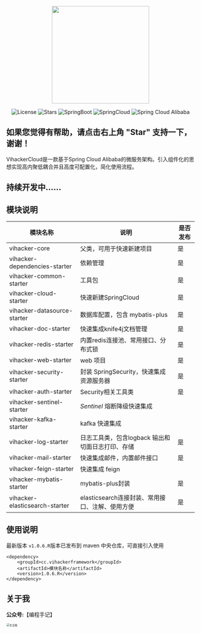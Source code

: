 <p align="center">
  <img src="http://oss.vihacker.top/image/ViHackerlogo-1.png" width="260">
</p>
<p align="center">
  <img src='https://img.shields.io/github/license/wiltonicp/vihacker-cloud' alt='License'/>
  <img src="https://img.shields.io/github/stars/wiltonicp/vihacker-cloud" alt="Stars"/>
  <img src="https://img.shields.io/badge/Spring%20Boot-2.5.1-green" alt="SpringBoot"/>
  <img src="https://img.shields.io/badge/Spring%20Cloud-2020.0.3-blue" alt="SpringCloud"/>
  <img src="https://img.shields.io/badge/Spring%20Cloud%20Alibaba-2021.1-brightgreen" alt="Spring Cloud Alibaba"/>
</p>

## 如果您觉得有帮助，请点击右上角 "Star" 支持一下，谢谢！

VihackerCloud是一款基于Spring Cloud Alibaba的微服务架构。引入组件化的思想实现高内聚低耦合并且高度可配置化，简化使用流程。

## 持续开发中......



## 模块说明

| 模块名称                       | 说明                                             | 是否发布 |
| ------------------------------ | ------------------------------------------------ | -------- |
| vihacker-core                  | 父类，可用于快速新建项目                         | 是       |
| vihacker-dependencies-starter  | 依赖管理                                         | 是       |
| vihacker-common-starter        | 工具包                                           | 是       |
| vihacker-cloud-starter         | 快速新建SpringCloud                              | 是       |
| vihacker-datasource-starter    | 数据库配置，包含 mybatis-plus                    | 是       |
| vihacker-doc-starter           | 快速集成knife4j文档管理                          | 是       |
| vihacker-redis-starter         | 内置redis连接池、常用接口、分布式锁              | 是       |
| vihacker-web-starter           | web 项目                                         | 是       |
| vihacker-security-starter      | 封装 SpringSecurity，快速集成资源服务器          | 是       |
| vihacker-auth-starter          | Security相关工具类                               | 是       |
| vihacker-sentinel-starter      | *Sentinel* 熔断降级快速集成                      |          |
| vihacker-kafka-starter         | kafka 快速集成                                   |          |
| vihacker-log-starter           | 日志工具类，包含logback 输出和切面日志打印、存储 | 是       |
| vihacker-mail-starter          | 快速集成邮件，内置邮件接口                       | 是       |
| vihacker-feign-starter         | 快速集成 feign                                   |          |
| vihacker-mybatis-starter       | mybatis-plus封装                                 | 是       |
| vihacker-elasticsearch-starter | elasticsearch连接封装、常用接口、注解、使用方便  | 是       |

## 使用说明

最新版本 `v1.0.6.R`版本已发布到 maven 中央仓库，可直接引入使用

```pom
<dependency>
    <groupId>cc.vihackerframework</groupId>
    <artifactId>模块名称</artifactId>
    <version>1.0.6.R</version>
</dependency>
```


## 关于我

**公众号:**【编程手记】

<img src="http://oss.vihacker.top/image/%E5%85%B3%E6%B3%A8%E6%88%91.png" alt="关注我" width="1000" style="zoom: 50%;" />